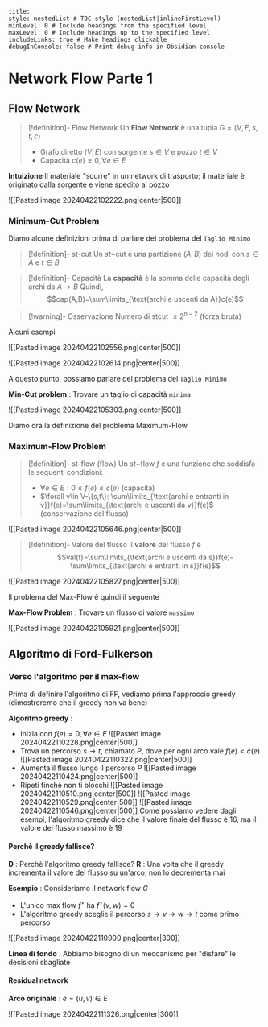 ```table-of-contents
title: 
style: nestedList # TOC style (nestedList|inlineFirstLevel)
minLevel: 0 # Include headings from the specified level
maxLevel: 0 # Include headings up to the specified level
includeLinks: true # Make headings clickable
debugInConsole: false # Print debug info in Obsidian console
```
# Network Flow Parte 1

## Flow Network

>[!definition]- Flow Network
>Un **Flow Network** è una tupla $G=(V,E,s,t,c)$
>- Grafo diretto $(V,E)$ con sorgente $s\in V$ e pozzo $t\in V$
>- Capacità $c(e)\geq0,\forall e\in E$

**Intuizione** Il materiale "scorre" in un network di trasporto; il materiale è originato dalla sorgente e viene spedito al pozzo

![[Pasted image 20240422102222.png|center|500]]

### Minimum-Cut Problem

Diamo alcune definizioni prima di parlare del problema del `Taglio Minimo`

>[!definition]- st-cut
>Un $st-$cut è una partizione $(A,B)$ dei nodi con $s\in A$ e $t\in B$

>[!definition]- Capacità
>La **capacità** è la somma delle capacità degli archi da $A\to B$
>Quindi, $$cap(A,B)=\sum\limits_{\text{archi e uscenti da A}}c(e)$$

>[!warning]- Osservazione
>Numero di stcut $\leq2^{n-2}$ (forza bruta)

Alcuni esempi

![[Pasted image 20240422102556.png|center|500]]

![[Pasted image 20240422102614.png|center|500]]

A questo punto, possiamo parlare del problema del `Taglio Minimo`

**Min-Cut problem** : Trovare un taglio di capacità `minima`

![[Pasted image 20240422105303.png|center|500]]

Diamo ora la definizione del problema Maximum-Flow

### Maximum-Flow Problem

>[!definition]- st-flow (flow)
>Un $st-$flow $f$ è una funzione che soddisfa le seguenti condizioni:
>- $\forall e\in E : 0\leq f(e)\leq c(e)$ (capacità)
>- $\forall v\in V-\{s,t\}: \sum\limits_{\text{archi e entranti in v}}f(e)=\sum\limits_{\text{archi e uscenti da v}}f(e)$ (conservazione del flusso)

![[Pasted image 20240422105646.png|center|500]]

>[!definition]- Valore del flusso
>Il **valore** del flusso $f$ è $$val(f)=\sum\limits_{\text{archi e uscenti da s}}f(e)-\sum\limits_{\text{archi e entranti in s}}f(e)$$

![[Pasted image 20240422105827.png|center|500]]

Il problema del Max-Flow è quindi il seguente

**Max-Flow Problem** : Trovare un flusso di valore `massimo`

![[Pasted image 20240422105921.png|center|500]]

## Algoritmo di Ford-Fulkerson

### Verso l'algoritmo per il max-flow

Prima di definire l'algoritmo di FF, vediamo prima l'approccio greedy (dimostreremo che il greedy non va bene)

**Algoritmo greedy** :
- Inizia con $f(e)=0,\forall e\in E$ ![[Pasted image 20240422110228.png|center|500]]
- Trova un percorso $s\to t$, chiamato $P$, dove per ogni arco vale $f(e)\lt c(e)$ ![[Pasted image 20240422110322.png|center|500]]
- Aumenta il flusso lungo il percorso $P$ ![[Pasted image 20240422110424.png|center|500]]
- Ripeti finchè non ti blocchi ![[Pasted image 20240422110510.png|center|500]] ![[Pasted image 20240422110529.png|center|500]] ![[Pasted image 20240422110546.png|center|500]]
Come possiamo vedere dagli esempi, l'algoritmo greedy dice che il valore finale del flusso è 16, ma il valore del flusso massimo è 19

#### Perchè il greedy fallisce?

**D** : Perchè l'algoritmo greedy fallisce?
**R** : Una volta che il greedy incrementa il valore del flusso su un'arco, non lo decrementa mai

**Esempio** : Consideriamo il network flow $G$
- L'unico max flow $f^\star$ ha $f^\star(v,w)=0$
- L'algoritmo greedy sceglie il percorso $s\to v\to w\to t$ come primo percorso

![[Pasted image 20240422110900.png|center|300]]

**Linea di fondo** : Abbiamo bisogno di un meccanismo per "disfare" le decisioni sbagliate

#### Residual network

**Arco originale** : $e=(u,v)\in E$

![[Pasted image 20240422111326.png|center|300]]

